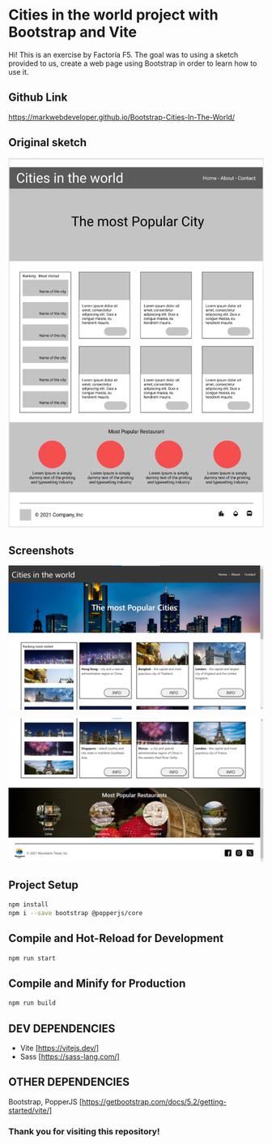 # Cities in the world project with Bootstrap and Vite

Hi! This is an exercise by Factoría F5. The goal was to using a sketch provided to us, create a web page using Bootstrap in order to learn how to use it. 

## Github Link

https://markwebdeveloper.github.io/Bootstrap-Cities-In-The-World/

## Original sketch 

![Sketch](public/images/screenshots/sketch.png)

## Screenshots

![Screenshot-1](public/images/screenshots/screenshot-1.png)

![Screenshot-2](public/images/screenshots/screenshot-2.png)

## Project Setup

```sh
npm install
npm i --save bootstrap @popperjs/core
```

## Compile and Hot-Reload for Development

```sh
npm run start
```

## Compile and Minify for Production

```sh
npm run build
```

## DEV DEPENDENCIES

- Vite [https://vitejs.dev/]
- Sass [https://sass-lang.com/]

## OTHER DEPENDENCIES

Bootstrap, PopperJS [https://getbootstrap.com/docs/5.2/getting-started/vite/]

### Thank you for visiting this repository!